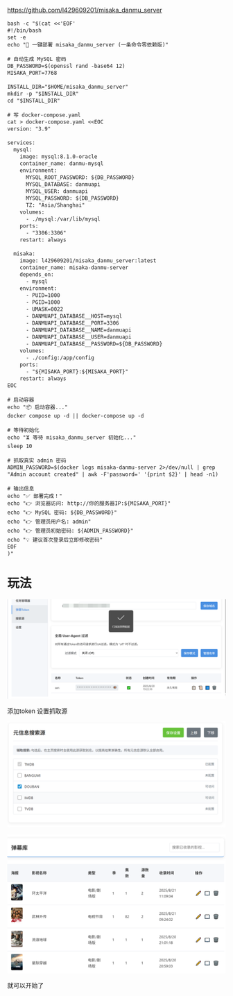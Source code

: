 https://github.com/l429609201/misaka_danmu_server

```
bash -c "$(cat <<'EOF'
#!/bin/bash
set -e
echo "🚀 一键部署 misaka_danmu_server (一条命令零依赖版)"

# 自动生成 MySQL 密码
DB_PASSWORD=$(openssl rand -base64 12)
MISAKA_PORT=7768

INSTALL_DIR="$HOME/misaka_danmu_server"
mkdir -p "$INSTALL_DIR"
cd "$INSTALL_DIR"

# 写 docker-compose.yaml
cat > docker-compose.yaml <<EOC
version: "3.9"

services:
  mysql:
    image: mysql:8.1.0-oracle
    container_name: danmu-mysql
    environment:
      MYSQL_ROOT_PASSWORD: ${DB_PASSWORD}
      MYSQL_DATABASE: danmuapi
      MYSQL_USER: danmuapi
      MYSQL_PASSWORD: ${DB_PASSWORD}
      TZ: "Asia/Shanghai"
    volumes:
      - ./mysql:/var/lib/mysql
    ports:
      - "3306:3306"
    restart: always

  misaka:
    image: l429609201/misaka_danmu_server:latest
    container_name: misaka-danmu-server
    depends_on:
      - mysql
    environment:
      - PUID=1000
      - PGID=1000
      - UMASK=0022
      - DANMUAPI_DATABASE__HOST=mysql
      - DANMUAPI_DATABASE__PORT=3306
      - DANMUAPI_DATABASE__NAME=danmuapi
      - DANMUAPI_DATABASE__USER=danmuapi
      - DANMUAPI_DATABASE__PASSWORD=${DB_PASSWORD}
    volumes:
      - ./config:/app/config
    ports:
      - "${MISAKA_PORT}:${MISAKA_PORT}"
    restart: always
EOC

# 启动容器
echo "📦 启动容器..."
docker compose up -d || docker-compose up -d

# 等待初始化
echo "⏳ 等待 misaka_danmu_server 初始化..."
sleep 10

# 抓取真实 admin 密码
ADMIN_PASSWORD=$(docker logs misaka-danmu-server 2>/dev/null | grep "Admin account created" | awk -F'password=' '{print $2}' | head -n1)

# 输出信息
echo "✅ 部署完成！"
echo "👉 浏览器访问: http://你的服务器IP:${MISAKA_PORT}"
echo "👉 MySQL 密码: ${DB_PASSWORD}"
echo "👉 管理员用户名: admin"
echo "👉 管理员初始密码: ${ADMIN_PASSWORD}"
echo "💡 建议首次登录后立即修改密码"
EOF
)"

```

# 玩法

![image-20250821112012888](https://raw.githubusercontent.com/Xioaruan912/pic/main/image-20250821112012888.png)

添加token 设置抓取源

![image-20250821112029736](https://raw.githubusercontent.com/Xioaruan912/pic/main/image-20250821112029736.png)

![image-20250821112043305](https://raw.githubusercontent.com/Xioaruan912/pic/main/image-20250821112043305.png)

就可以开始了